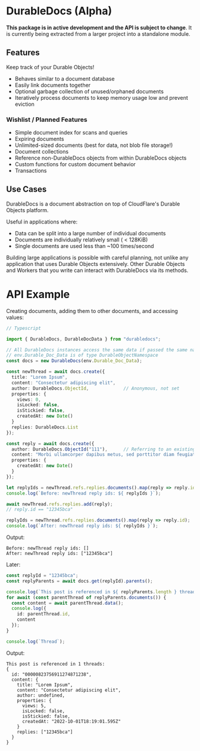 
# DurableDocs (Alpha)

**This package is in active development and the API is subject to change**.
It is currently being extracted from a larger project into a standalone
module.


## Features

Keep track of your Durable Objects!

- Behaves similar to a document database
- Easily link documents together
- Optional garbage collection of unused/orphaned documents
- Iteratively process documents to keep memory usage low and prevent eviction


### Wishlist / Planned Features

- Simple document index for scans and queries
- Expiring documents
- Unlimited-sized documents (best for data, not blob file storage!)
- Document collections
- Reference non-DurableDocs objects from within DurableDocs objects
- Custom functions for custom document behavior
- Transactions


## Use Cases

DurableDocs is a document abstraction on top of CloudFlare's Durable Objects
platform.

Useful in applications where:
- Data can be split into a large number of individual documents
- Documents are individually relatively small ( < 128KiB)
- Single documents are used less than ~100 times/second

Building large applications is possible with careful planning, not unlike any
application that uses Durable Objects extensively.  Other Durable Objects and
Workers that you write can interact with DurableDocs via its methods.


# API Example

Creating documents, adding them to other documents, and accessing values:
```ts
// Typescript

import { DurableDocs, DurableDocData } from "durabledocs";

// All DurableDocs instances access the same data if passed the same namespace
// env.Durable_Doc_Data is of type DurableObjectNamespace
const docs = new DurableDocs(env.Durable_Doc_Data);

const newThread = await docs.create({
  title: "Lorem Ipsum",
  content: "Consectetur adipiscing elit",
  author: DurableDocs.ObjectId,             // Anonymous, not set
  properties: {
    views: 0,
    isLocked: false,
    isStickied: false,
    createdAt: new Date()
  }
  replies: DurableDocs.List
});

const reply = await docs.create({
  author: DurableDocs.ObjectId("111"),      // Referring to an existing user
  content: "Morbi ullamcorper dapibus metus, sed porttitor diam feugiat nec.",
  properties: {
    createdAt: new Date()
  }
});

let replyIds = newThread.refs.replies.documents().map(reply => reply.id);
console.log(`Before: newThread reply ids: ${ replyIds }`);

await newThread.refs.replies.add(reply);
// reply.id == "12345bca"

replyIds = newThread.refs.replies.documents().map(reply => reply.id);
console.log(`After: newThread reply ids: ${ replyIds }`);
```

Output:
```
Before: newThread reply ids: []
After: newThread reply ids: ["12345bca"]
```

Later:
```ts
const replyId = "12345bca";
const replyParents = await docs.get(replyId).parents();

console.log(`This post is referenced in ${ replyParents.length } threads:`);
for await (const parentThread of replyParents.documents()) {
  const content = await parentThread.data();
  console.log({
    id: parentThread.id,
    content
  });
}

console.log(`Thread`);
```

Output:
```
This post is referenced in 1 threads:
{
  id: "00000823756911274871238",
  content: {
    title: "Lorem Ipsum",
    content: "Consectetur adipiscing elit",
    author: undefined,
    properties: {
      views: 5,
      isLocked: false,
      isStickied: false,
      createdAt: "2022-10-01T18:19:01.595Z"
    }
    replies: ["12345bca"]
  }
}
```
